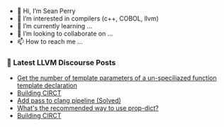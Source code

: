 - 👋 Hi, I’m Sean Perry
- 👀 I’m interested in compilers (c++, COBOL, llvm)
- 🌱 I’m currently learning ...
- 💞️ I’m looking to collaborate on ...
- 📫 How to reach me ...

<!---
s66perry/s66perry is a ✨ special ✨ repository because its `README.md` (this file) appears on your GitHub profile.
You can click the Preview link to take a look at your changes.
--->
### 📕 Latest LLVM Discourse Posts

<!-- DISCOURSE-LLVM:START -->
- [Get the number of template parameters of a un-speciliazed function template declaration](https://discourse.llvm.org/t/get-the-number-of-template-parameters-of-a-un-speciliazed-function-template-declaration/75834#post_2)
- [Building CIRCT](https://discourse.llvm.org/t/building-circt/75916#post_3)
- [Add pass to clang pipeline &lpar;Solved&rpar;](https://discourse.llvm.org/t/add-pass-to-clang-pipeline-solved/75909#post_3)
- [What&#39;s the recommended way to use prop-dict?](https://discourse.llvm.org/t/whats-the-recommended-way-to-use-prop-dict/75921#post_1)
- [Building CIRCT](https://discourse.llvm.org/t/building-circt/75916#post_2)
<!-- DISCOURSE-LLVM:END -->
